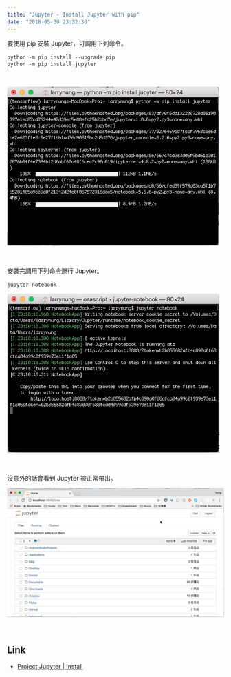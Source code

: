 ```yaml
---
title: "Jupyter - Install Jupyter with pip"
date: "2018-05-30 23:32:30"
---
```



要使用 pip 安裝 Jupyter，可調用下列命令。  

<!-- More -->

    python -m pip install --upgrade pip
    python -m pip install jupyter

<br/>


![1.png](1.png)
 
<br/>


安裝完調用下列命令運行 Jupyter。  

    jupyter notebook


![2.png](2.png)
 
<br/>


沒意外的話會看到 Jupyter 被正常帶出。  

![3.png](3.png)
 
<br/>


Link
----
* [Project Jupyter | Install](http://jupyter.org/install.html)
